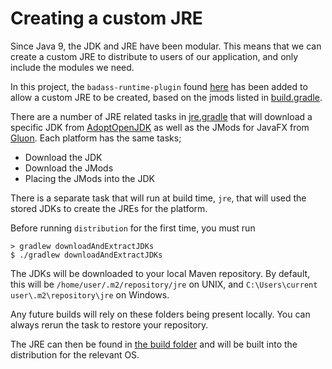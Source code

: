 # Creating a custom JRE

Since Java 9, the JDK and JRE have been modular. This means that we can create a custom JRE to distribute to users
of our application, and only include the modules we need. 

In this project, the `badass-runtime-plugin` found [here](https://badass-runtime-plugin.beryx.org/releases/latest) has 
been added to allow a custom JRE to be created, based on the jmods listed in [build.gradle](build.gradle). 

There are a number of JRE related tasks in [jre.gradle](../gradle/jre.gradle) that will download a specific JDK from
[AdoptOpenJDK](https://adoptopenjdk.net/) as well as the JMods for JavaFX from [Gluon](https://gluonhq.com/). Each
platform has the same tasks; 
* Download the JDK
* Download the JMods
* Placing the JMods into the JDK

There is a separate task that will run at build time, `jre`, that will used the stored JDKs to create the JREs for the
platform.

Before running `distribution` for the first time, you must run
```
> gradlew downloadAndExtractJDKs
$ ./gradlew downloadAndExtractJDKs
```

The JDKs will be downloaded to your local Maven repository. By default, this will be `/home/user/.m2/repository/jre` on 
UNIX, and `C:\Users\current user\.m2\repository\jre` on Windows.

Any future builds will rely on these folders being present locally. You can always rerun the task to restore your 
repository.

The JRE can then be found in [the build folder](../build/jre) and will be built into the distribution for the relevant OS.
